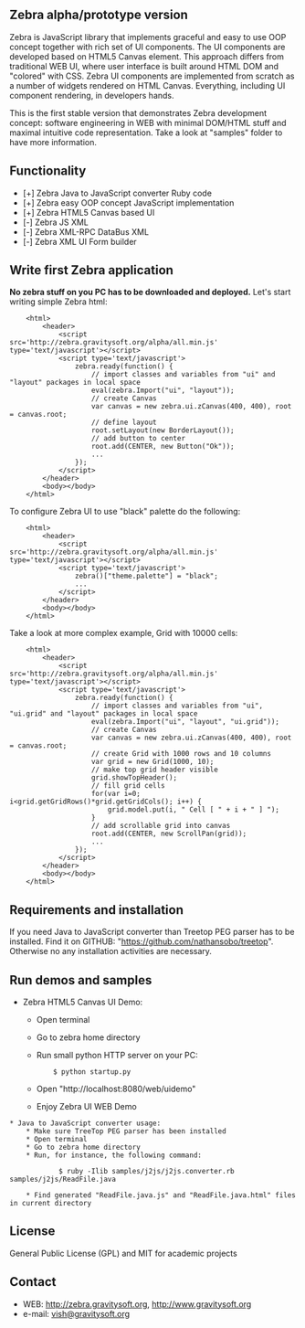 ## Zebra alpha/prototype version

Zebra is JavaScript library that implements graceful and easy to use OOP concept together with rich set of UI 
components. The UI components are developed based on HTML5 Canvas element. This approach differs from 
traditional WEB UI, where user interface is built around HTML DOM and "colored" with CSS. Zebra UI components 
are implemented from scratch as a number of widgets rendered on HTML Canvas. Everything, including UI component 
rendering, in developers hands.

This is the first stable version that demonstrates Zebra development concept: software engineering in WEB with minimal
DOM/HTML stuff and maximal intuitive code representation. Take a look at "samples" folder to have more information. 

## Functionality

   * [+] Zebra Java to JavaScript converter Ruby code
   * [+] Zebra easy OOP concept JavaScript implementation
   * [+] Zebra HTML5 Canvas based UI
   * [-] Zebra JS XML
   * [-] Zebra XML-RPC DataBus XML
   * [-] Zebra XML UI Form builder

## Write first Zebra application

**No zebra stuff on you PC has to be downloaded and deployed.** Let's start writing simple Zebra html:

		<html>
			<header>
				<script src='http://zebra.gravitysoft.org/alpha/all.min.js' type='text/javascript'></script>
				<script type='text/javascript'>
				    zebra.ready(function() {
						// import classes and variables from "ui" and "layout" packages in local space
						eval(zebra.Import("ui", "layout"));
						// create Canvas
					    var canvas = new zebra.ui.zCanvas(400, 400), root = canvas.root;
						// define layout
						root.setLayout(new BorderLayout());
						// add button to center
						root.add(CENTER, new Button("Ok"));
						...
			 		});
				</script>
			</header>
			<body></body>
		</html>

To configure Zebra UI to use "black" palette do the following:

		<html>
			<header>
				<script src='http://zebra.gravitysoft.org/alpha/all.min.js' type='text/javascript'></script>
				<script type='text/javascript'>
					zebra()["theme.palette"] = "black";
					...
				</script>
			</header>
			<body></body>
		</html>

Take a look at more complex example, Grid with 10000 cells:

		<html>
			<header>
				<script src='http://zebra.gravitysoft.org/alpha/all.min.js' type='text/javascript'></script>
				<script type='text/javascript'>
				    zebra.ready(function() {
						// import classes and variables from "ui", "ui.grid" and "layout" packages in local space
						eval(zebra.Import("ui", "layout", "ui.grid"));
						// create Canvas
					    var canvas = new zebra.ui.zCanvas(400, 400), root = canvas.root;
						// create Grid with 1000 rows and 10 columns
						var grid = new Grid(1000, 10);
						// make top grid header visible
						grid.showTopHeader();
						// fill grid cells 
						for(var i=0; i<grid.getGridRows()*grid.getGridCols(); i++) {
							grid.model.put(i, " Cell [ " + i + " ] ");
						}
						// add scrollable grid into canvas
						root.add(CENTER, new ScrollPan(grid));
						...
			 		});
				</script>
			</header>
			<body></body>
		</html>


## Requirements and installation

If you need Java to JavaScript converter than Treetop PEG parser has to be installed. 
Find it on GITHUB: "https://github.com/nathansobo/treetop". Otherwise no any installation 
activities are necessary.

## Run demos and samples

   * Zebra HTML5 Canvas UI Demo:
   	  * Open terminal
      * Go to zebra home directory
      * Run small python HTTP server on your PC:
 
     			$ python startup.py
  
      * Open "http://localhost:8080/web/uidemo"
      * Enjoy Zebra UI WEB Demo 

	* Java to JavaScript converter usage:
		* Make sure TreeTop PEG parser has been installed 
		* Open terminal
		* Go to zebra home directory
		* Run, for instance, the following command:
	 
	   			$ ruby -Ilib samples/j2js/j2js.converter.rb  samples/j2js/ReadFile.java 
	
		* Find generated "ReadFile.java.js" and "ReadFile.java.html" files in current directory


## License 

General Public License (GPL) and MIT for academic projects
 
## Contact

   * WEB: http://zebra.gravitysoft.org, http://www.gravitysoft.org
   * e-mail: vish@gravitysoft.org
